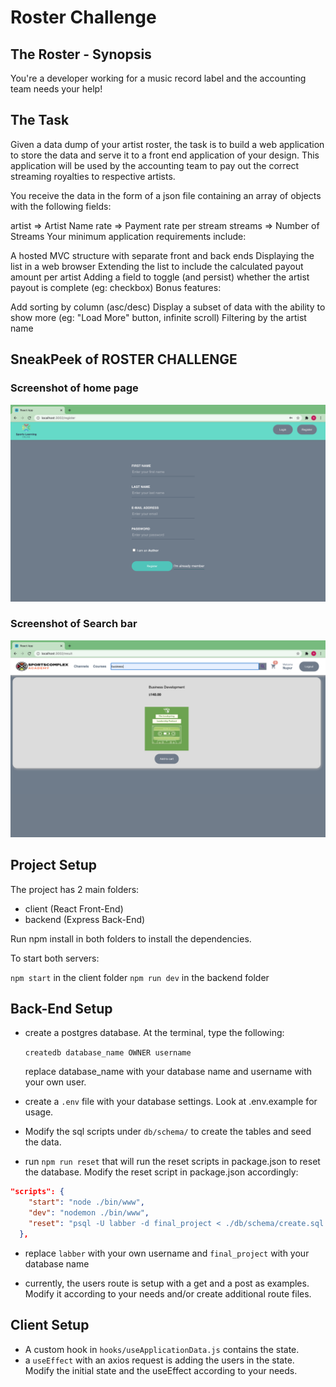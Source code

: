 # Roster Challenge

## The Roster - Synopsis
You're a developer working for a music record label and the accounting team needs your help!

## The Task
Given a data dump of your artist roster, the task is to build a web application to store the data and serve it to a front end application of your design. This application will be used by the accounting team to pay out the correct streaming royalties to respective artists.

You receive the data in the form of a json file containing an array of objects with the following fields:

artist => Artist Name
rate => Payment rate per stream
streams => Number of Streams
Your minimum application requirements include:

A hosted MVC structure with separate front and back ends
Displaying the list in a web browser
Extending the list to include the calculated payout amount per artist
Adding a field to toggle (and persist) whether the artist payout is complete (eg: checkbox)
Bonus features:

Add sorting by column (asc/desc)
Display a subset of data with the ability to show more (eg: "Load More" button, infinite scroll)
Filtering by the artist name


## SneakPeek of ROSTER CHALLENGE

### Screenshot of home page
!["Screenshot of Register"](https://github.com/poojathakkar/sports_learning_online/blob/master/docs/Register.png?raw=true)

### Screenshot of Search bar
!["Screenshot of Search bar"](https://github.com/poojathakkar/sports_learning_online/blob/master/docs/Search.png?raw=true)


## Project Setup

The project has 2 main folders:

 - client (React Front-End)
 - backend (Express Back-End)

 Run npm install in both folders to install the dependencies.

 To start both servers:

 `npm start` in the client folder
 `npm run dev` in the backend folder

 ## Back-End Setup

- create a postgres database. At the terminal, type the following:

  `createdb database_name OWNER username`

  replace database_name with your database name and username with your own user.

- create a `.env` file with your database settings. Look at .env.example for usage.


- Modify the sql scripts under `db/schema/` to create the tables and seed the data.

- run `npm run reset` that will run the reset scripts in package.json to reset the database. Modify the reset script in package.json accordingly:

```json
"scripts": {
    "start": "node ./bin/www",
    "dev": "nodemon ./bin/www",
    "reset": "psql -U labber -d final_project < ./db/schema/create.sql && psql -U labber -d final_project < ./db/schema/seed.sql"
  },
```
- replace `labber` with your own username and `final_project` with your database name

- currently, the users route is setup with a get and a post as examples. Modify it according to your needs and/or create additional route files.

## Client Setup

- A custom hook in `hooks/useApplicationData.js` contains the state.
- a `useEffect` with an axios request is adding the users in the state. Modify the initial state and the useEffect according to your needs. 


